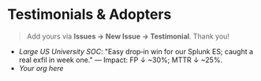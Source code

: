 # Testimonials & Adopters

> Add yours via **Issues → New Issue → Testimonial**. Thank you!

- *Large US University SOC*: "Easy drop‑in win for our Splunk ES; caught a real exfil in week one." — Impact: FP ↓ ~30%; MTTR ↓ ~25%.
- _Your org here_
